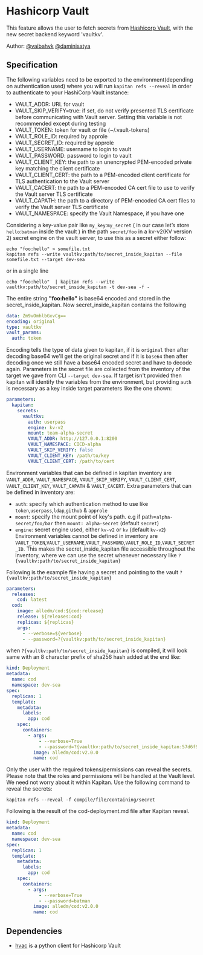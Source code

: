 # Hashicorp Vault

This feature allows the user to fetch secrets from [Hashicorp Vault](https://www.vaultproject.io/), with the new secret backend keyword 'vaultkv'.

Author: [@vaibahvk](https://github.com/vaibhavk) [@daminisatya](https://github.com/daminisatya)

## Specification

The following variables need to be exported to the environment(depending on authentication used) where you will run `kapitan refs --reveal` in order to authenticate to your HashiCorp Vault instance:

* VAULT_ADDR: URL for vault
* VAULT_SKIP_VERIFY=true: if set, do not verify presented TLS certificate before communicating with Vault server. Setting this variable is not recommended except during testing
* VAULT_TOKEN: token for vault or file (~/.vault-tokens)
* VAULT_ROLE_ID: required by approle
* VAULT_SECRET_ID: required by approle
* VAULT_USERNAME: username to login to vault
* VAULT_PASSWORD: password to login to vault
* VAULT_CLIENT_KEY: the path to an unencrypted PEM-encoded private key matching the client certificate
* VAULT_CLIENT_CERT: the path to a PEM-encoded client certificate for TLS authentication to the Vault server
* VAULT_CACERT: the path to a PEM-encoded CA cert file to use to verify the Vault server TLS certificate
* VAULT_CAPATH: the path to a directory of PEM-encoded CA cert files to verify the Vault server TLS certificate
* VAULT_NAMESPACE: specify the Vault Namespace, if you have one

Considering a key-value pair like `my_key`:`my_secret` ( in our case let’s store `hello`:`batman` inside the vault ) in the path `secret/foo` in a kv-v2(KV version 2) secret engine on the vault server, to use this as a secret either follow:

```shell
echo "foo:hello" > somefile.txt
kapitan refs --write vaultkv:path/to/secret_inside_kapitan --file somefile.txt --target dev-sea
```

or in a single line

```shell
echo "foo:hello"  | kapitan refs --write vaultkv:path/to/secret_inside_kapitan -t dev-sea -f -
```

The entire string __"foo:hello"__ is base64 encoded and stored in the secret_inside_kapitan. Now secret_inside_kapitan contains the following

```yaml
data: Zm9vOmhlbGxvCg==
encoding: original
type: vaultkv
vault_params:
  auth: token
```

Encoding tells the type of data given to kapitan, if it is `original` then after decoding base64 we'll get the original secret and if it is `base64` then after decoding once we still have a base64 encoded secret and have to decode again.
Parameters in the secret file are collected from the inventory of the target we gave from CLI `--target dev-sea`. If target isn't provided then kapitan will identify the variables from the environment, but providing `auth` is necessary as a key inside target parameters like the one shown:

```yaml
parameters:
  kapitan:
    secrets:
      vaultkv:
        auth: userpass
        engine: kv-v2
        mount: team-alpha-secret
        VAULT_ADDR: http://127.0.0.1:8200
        VAULT_NAMESPACE: CICD-alpha
        VAULT_SKIP_VERIFY: false
        VAULT_CLIENT_KEY: /path/to/key
        VAULT_CLIENT_CERT: /path/to/cert
```

Environment variables that can be defined in kapitan inventory are `VAULT_ADDR`, `VAULT_NAMESPACE`, `VAULT_SKIP_VERIFY`, `VAULT_CLIENT_CERT`, `VAULT_CLIENT_KEY`, `VAULT_CAPATH` & `VAULT_CACERT`.
Extra parameters that can be defined in inventory are:

* `auth`: specify which authentication method to use like `token`,`userpass`,`ldap`,`github` & `approle`
* `mount`: specify the mount point of key's path. e.g if path=`alpha-secret/foo/bar` then `mount: alpha-secret` (default `secret`)
* `engine`: secret engine used, either `kv-v2` or `kv` (default `kv-v2`)
Environment variables cannot be defined in inventory are `VAULT_TOKEN`,`VAULT_USERNAME`,`VAULT_PASSWORD`,`VAULT_ROLE_ID`,`VAULT_SECRET_ID`.
This makes the secret_inside_kapitan file accessible throughout the inventory, where we can use the secret whenever necessary like `?{vaultkv:path/to/secret_inside_kapitan}`

Following is the example file having a secret and pointing to the vault `?{vaultkv:path/to/secret_inside_kapitan}`

```yaml
parameters:
  releases:
    cod: latest
  cod:
    image: alledm/cod:${cod:release}
    release: ${releases:cod}
    replicas: ${replicas}
    args:
      - --verbose=${verbose}
      - --password=?{vaultkv:path/to/secret_inside_kapitan}
```

when `?{vaultkv:path/to/secret_inside_kapitan}` is compiled, it will look same with an 8 character prefix of sha256 hash added at the end like:

```yaml
kind: Deployment
metadata:
  name: cod
  namespace: dev-sea
spec:
  replicas: 1
  template:
    metadata:
      labels:
        app: cod
    spec:
      containers:
        - args:
            - --verbose=True
            - --password=?{vaultkv:path/to/secret_inside_kapitan:57d6f9b7}
          image: alledm/cod:v2.0.0
          name: cod
```

Only the user with the required tokens/permissions can reveal the secrets. Please note that the roles and permissions will be handled at the Vault level. We need not worry about it within Kapitan. Use the following command to reveal the secrets:

```shell
kapitan refs --reveal -f compile/file/containing/secret
```

Following is the result of the cod-deployment.md file after Kapitan reveal.

```yaml
kind: Deployment
metadata:
  name: cod
  namespace: dev-sea
spec:
  replicas: 1
  template:
    metadata:
      labels:
        app: cod
    spec:
      containers:
        - args:
            - --verbose=True
            - --password=batman
          image: alledm/cod:v2.0.0
          name: cod
```

## Dependencies

* [hvac](https://github.com/hvac/hvac) is a python client for Hashicorp Vault
